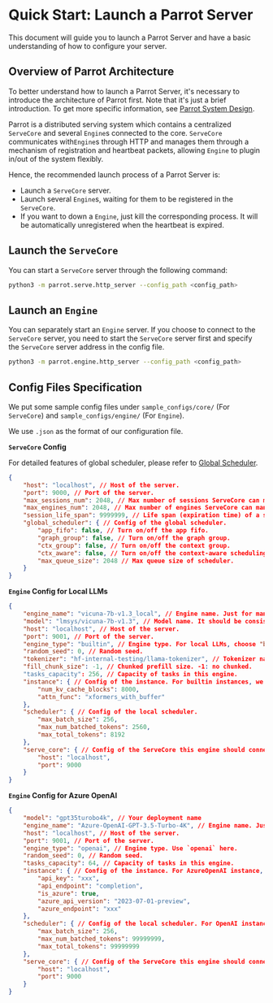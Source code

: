# Quick Start: Launch a Parrot Server

This document will guide you to launch a Parrot Server and have a basic understanding of how to configure your server.

## Overview of Parrot Architecture

To better understand how to launch a Parrot Server, it's necessary to introduce the architecture of Parrot first. Note that it's just a brief introduction. To get more specific information, see [Parrot System Design](../sys_design/).

Parrot is a distributed serving system which contains a centralized `ServeCore` and several `Engine`s connected to the core. `ServeCore` communicates with`Engine`s through HTTP and manages them through a mechanism of registration and heartbeat packets, allowing `Engine` to plugin in/out of the system flexibly.

Hence, the recommended launch process of a Parrot Server is:
- Launch a `ServeCore` server.
- Launch several `Engine`s, waiting for them to be registered in the `ServeCore`.
- If you want to down a `Engine`, just kill the corresponding process. It will be automatically unregistered when the heartbeat is expired.

## Launch the `ServeCore`

You can start a `ServeCore` server through the following command:

```bash
python3 -m parrot.serve.http_server --config_path <config_path>
```

## Launch an `Engine`

You can separately start an `Engine` server. If you choose to connect to the `ServeCore` server, you need to start the `ServeCore` server first and specify the `ServeCore` server address in the config file.

```bash
python3 -m parrot.engine.http_server --config_path <config_path>
```

## Config Files Specification

We put some sample config files under `sample_configs/core/` (For `ServeCore`) and `sample_configs/engine/` (For `Engine`).

We use `.json` as the format of our configuration file.

**`ServeCore` Config**

For detailed features of global scheduler, please refer to [Global Scheduler]().

```json
{
    "host": "localhost", // Host of the server.
    "port": 9000, // Port of the server.
    "max_sessions_num": 2048, // Max number of sessions ServeCore can manage.
    "max_engines_num": 2048, // Max number of engines ServeCore can manage.
    "session_life_span": 9999999, // Life span (expiration time) of a session.
    "global_scheduler": { // Config of the global scheduler.
        "app_fifo": false, // Turn on/off the app fifo.
        "graph_group": false, // Turn on/off the graph group.
        "ctx_group": false, // Turn on/off the context group.
        "ctx_aware": false, // Turn on/off the context-aware scheduling.
        "max_queue_size": 2048 // Max queue size of scheduler.
    }
}
```

**`Engine` Config for Local LLMs**

```json
{
    "engine_name": "vicuna-7b-v1.3_local", // Engine name. Just for managing and debugging.
    "model": "lmsys/vicuna-7b-v1.3", // Model name. It should be consist with the hugging face model name.
    "host": "localhost", // Host of the server.
    "port": 9001, // Port of the server.
    "engine_type": "builtin", // Engine type. For local LLMs, choose "builtin".
    "random_seed": 0, // Random seed.
    "tokenizer": "hf-internal-testing/llama-tokenizer", // Tokenizer name. It should be consist with the hugging face tokenizer name.
    "fill_chunk_size": -1, // Chunked prefill size. -1: no chunked.
    "tasks_capacity": 256, // Capacity of tasks in this engine.
    "instance": { // Config of the instance. For builtin instances, we need to specify numbers of KV Cache blocks, the attention function we use, etc. For more information, see parrot/engine/config.py.
        "num_kv_cache_blocks": 8000,
        "attn_func": "xformers_with_buffer"
    },
    "scheduler": { // Config of the local scheduler.
        "max_batch_size": 256,
        "max_num_batched_tokens": 2560,
        "max_total_tokens": 8192
    },
    "serve_core": { // Config of the ServeCore this engine should connect to.
        "host": "localhost",
        "port": 9000
    }
}
```

**`Engine` Config for Azure OpenAI**

```json
{
    "model": "gpt35turobo4k", // Your deployment name
    "engine_name": "Azure-OpenAI-GPT-3.5-Turbo-4K", // Engine name. Just for managing and debugging.
    "host": "localhost", // Host of the server.
    "port": 9001, // Port of the server.
    "engine_type": "openai", // Engine type. Use `openai` here.
    "random_seed": 0, // Random seed.
    "tasks_capacity": 64, // Capacity of tasks in this engine.
    "instance": { // Config of the instance. For AzureOpenAI instance, we need to specify its api_key, api_version, azure_endpoint, etc. And most importantly, set is_azure=true. For more information, see parrot/engine/config.py.
        "api_key": "xxx",
        "api_endpoint": "completion",
        "is_azure": true,
        "azure_api_version": "2023-07-01-preview",
        "azure_endpoint": "xxx"
    },
    "scheduler": { // Config of the local scheduler. For OpenAI instance, local scheduler is not useful since all requests will be finally sent to OpenAI API and scheduled by cloud side.
        "max_batch_size": 256,
        "max_num_batched_tokens": 99999999,
        "max_total_tokens": 99999999
    },
    "serve_core": { // Config of the ServeCore this engine should connect to.
        "host": "localhost",
        "port": 9000
    }
}
```